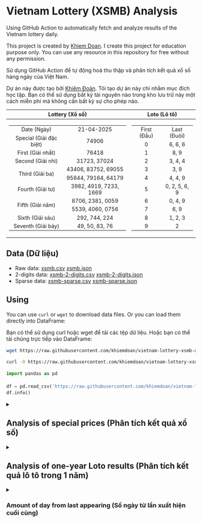 # Vietnam Lottery (XSMB) Analysis

Using GitHub Action to automatically fetch and analyze results of the Vietnam lottery daily.

This project is created by [Khiem Doan](https://github.com/khiemdoan). I create this project for education purpose only. You can use any resource in this repository for free without any permission.

Sử dụng GitHub Action để tự động hoá thu thập và phân tích kết quả xổ số hàng ngày của Việt Nam.

Dự án này được tạo bởi [Khiêm Đoàn](https://github.com/khiemdoan). Tôi tạo dự án này chỉ nhằm mục đích học tập. Bạn có thể sử dụng bất kỳ tài nguyên nào trong kho lưu trữ này một cách miễn phí mà không cần bất kỳ sự cho phép nào.

| Lottery (Xổ số) | Loto (Lô tô) |
| :------------: | :----------: |
| <table><tr><td>Date (Ngày)</td><td>21-04-2025</td></tr><tr><td>Special (Giải đặc biệt)</td><td>74906</td></tr><tr><td>First (Giải nhất)</td><td>76418</td></tr><tr><td>Second (Giải nhì)</td><td>31723, 37024</td></tr><tr><td rowspan="2">Third (Giải ba)</td><td>43406, 83752, 69055</td></tr><tr><td>95844, 79164, 64179</td></tr><tr><td>Fourth (Giải tư)</td><td>3982, 4919, 7233, 1669</td></tr><tr><td rowspan="2">Fifth (Giải năm)</td><td>8706, 2381, 0059</td></tr><tr><td>5539, 4060, 0756</td></tr><tr><td>Sixth (Giải sáu)</td><td>292, 744, 224</td></tr><tr><td>Seventh (Giải bảy)</td><td>49, 50, 83, 76</td></tr></table> | <table><tr><td>First (Đầu)</td><td>Last (Đuôi)</td></tr><tr><td>0</td><td>6, 6, 6</td></tr><tr><td>1</td><td>8, 9</td></tr><tr><td>2</td><td>3, 4, 4</td></tr><tr><td>3</td><td>3, 9</td></tr><tr><td>4</td><td>4, 4, 9</td></tr><tr><td>5</td><td>0, 2, 5, 6, 9</td></tr><tr><td>6</td><td>0, 4, 9</td></tr><tr><td>7</td><td>6, 9</td></tr><tr><td>8</td><td>1, 2, 3</td></tr><tr><td>9</td><td>2</td></tr></table> |

## Data (Dữ liệu)

* Raw data: [xsmb.csv](https://raw.githubusercontent.com/khiemdoan/vietnam-lottery-xsmb-analysis/refs/heads/main/data/xsmb.csv) [xsmb.json](https://raw.githubusercontent.com/khiemdoan/vietnam-lottery-xsmb-analysis/refs/heads/main/data/xsmb.json)
* 2-digits data: [xsmb-2-digits.csv](https://raw.githubusercontent.com/khiemdoan/vietnam-lottery-xsmb-analysis/refs/heads/main/data/xsmb-2-digits.csv) [xsmb-2-digits.json](https://raw.githubusercontent.com/khiemdoan/vietnam-lottery-xsmb-analysis/refs/heads/main/data/xsmb-2-digits.json)
* Sparse data: [xsmb-sparse.csv](https://raw.githubusercontent.com/khiemdoan/vietnam-lottery-xsmb-analysis/refs/heads/main/data/xsmb-sparse.csv) [xsmb-sparse.json](https://raw.githubusercontent.com/khiemdoan/vietnam-lottery-xsmb-analysis/refs/heads/main/data/xsmb-sparse.json)

## Using

You can use `curl` or `wget` to download data files. Or you can load them directly into DataFrame:

Bạn có thể sử dụng curl hoặc wget để tải các tệp dữ liệu. Hoặc bạn có thể tải chúng trực tiếp vào DataFrame:

```sh
wget https://raw.githubusercontent.com/khiemdoan/vietnam-lottery-xsmb-analysis/refs/heads/main/data/xsmb.csv
```

```sh
curl -O https://raw.githubusercontent.com/khiemdoan/vietnam-lottery-xsmb-analysis/refs/heads/main/data/xsmb-2-digits.csv
```

```python
import pandas as pd

df = pd.read_csv('https://raw.githubusercontent.com/khiemdoan/vietnam-lottery-xsmb-analysis/refs/heads/main/data/xsmb-sparse.csv')
df.info()
```

<details>
  <summary><h2>Analysis of special prices (Phân tích kết quả xổ số)</h2></summary>
  <h3>Amount of day from last appearing (Số ngày từ lần xuất hiện cuối cùng)</h3>

  ![Delta](images/special_delta.jpg)

  <h3>Top 10 amount of day from last appearing (Top 10 số lâu chưa xuất hiện)</h3>

  ![Delta top 10](images/special_delta_top_10.jpg)
</details>

<details>
  <summary><h2>Analysis of one-year Loto results (Phân tích kết quả lô tô trong 1 năm)</h2></summary>

  Max: 120. Min: 64.

  Mean: 97.47. Standard deviation: 10.13.

  <h3>Detail (Chi tiết)</h3>

  ![Detail](images/heatmap.jpg)

  <h3>Top 10</h3>

  ![Top 10](images/top-10.jpg)

  <h3>Distribution (Phân bổ)</h3>

  ![Distribution](images/distribution.jpg)
</details>

<details>
  <summary><h3>Amount of day from last appearing (Số ngày từ lần xuất hiện cuối cùng)</h2></summary>

  ![Delta](images/delta.jpg)

  <h3>Top 10 amount of day from last appearing (Top 10 số lâu chưa xuất hiện)</h3>

  ![Delta top 10](images/delta_top_10.jpg)
</details>